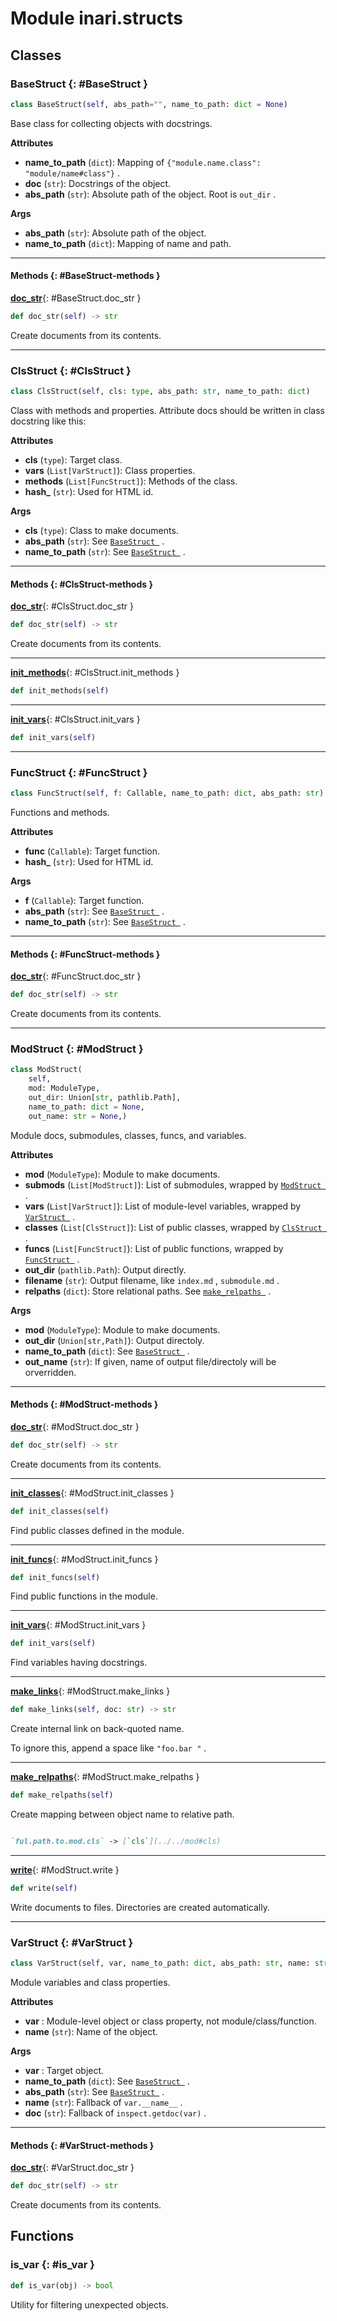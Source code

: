 # Module inari.structs


## Classes

### BaseStruct {: #BaseStruct }

```python
class BaseStruct(self, abs_path="", name_to_path: dict = None)
```

Base class for collecting objects with docstrings.

**Attributes**

* **name_to_path** (`dict`): Mapping of `{"module.name.class": "module/name#class"}` .
* **doc** (`str`): Docstrings of the object.
* **abs_path** (`str`): Absolute path of the object. Root is `out_dir` .

**Args**

* **abs_path** (`str`): Absolute path of the object.
* **name_to_path** (`dict`): Mapping of name and path.


------

#### Methods {: #BaseStruct-methods }

[**doc_str**](#BaseStruct.doc_str){: #BaseStruct.doc_str }

```python
def doc_str(self) -> str
```

Create documents from its contents.

------

### ClsStruct {: #ClsStruct }

```python
class ClsStruct(self, cls: type, abs_path: str, name_to_path: dict)
```

Class with methods and properties. Attribute docs should be written in class
    docstring like this:

**Attributes**

* **cls** (`type`): Target class.
* **vars** (`List[VarStruct]`): Class properties.
* **methods** (`List[FuncStruct]`): Methods of the class.
* **hash_** (`str`): Used for HTML id.

**Args**

* **cls** (`type`): Class to make documents.
* **abs_path** (`str`): See [`BaseStruct `](./#BaseStruct) .
* **name_to_path** (`str`): See [`BaseStruct `](./#BaseStruct) .


------

#### Methods {: #ClsStruct-methods }

[**doc_str**](#ClsStruct.doc_str){: #ClsStruct.doc_str }

```python
def doc_str(self) -> str
```

Create documents from its contents.

------

[**init_methods**](#ClsStruct.init_methods){: #ClsStruct.init_methods }

```python
def init_methods(self)
```


------

[**init_vars**](#ClsStruct.init_vars){: #ClsStruct.init_vars }

```python
def init_vars(self)
```


------

### FuncStruct {: #FuncStruct }

```python
class FuncStruct(self, f: Callable, name_to_path: dict, abs_path: str)
```

Functions and methods.

**Attributes**

* **func** (`Callable`): Target function.
* **hash_** (`str`): Used for HTML id.

**Args**

* **f** (`Callable`): Target function.
* **abs_path** (`str`): See [`BaseStruct `](./#BaseStruct) .
* **name_to_path** (`str`): See [`BaseStruct `](./#BaseStruct) .


------

#### Methods {: #FuncStruct-methods }

[**doc_str**](#FuncStruct.doc_str){: #FuncStruct.doc_str }

```python
def doc_str(self) -> str
```

Create documents from its contents.

------

### ModStruct {: #ModStruct }

```python
class ModStruct(
    self,
    mod: ModuleType,
    out_dir: Union[str, pathlib.Path],
    name_to_path: dict = None,
    out_name: str = None,)
```

Module docs, submodules, classes, funcs, and variables.

**Attributes**

* **mod** (`ModuleType`): Module to make documents.
* **submods** (`List[ModStruct]`): List of submodules, wrapped by
    [`ModStruct `](./#ModStruct) .
* **vars** (`List[VarStruct]`): List of module-level variables, wrapped by
    [`VarStruct `](./#VarStruct) .
* **classes** (`List[ClsStruct]`): List of public classes, wrapped by
    [`ClsStruct `](./#ClsStruct) .
* **funcs** (`List[FuncStruct]`): List of public functions, wrapped by
    [`FuncStruct `](./#FuncStruct) .
* **out_dir** (`pathlib.Path`): Output directly.
* **filename** (`str`): Output filename, like `index.md` , `submodule.md` .
* **relpaths** (`dict`): Store relational paths. See
    [`make_relpaths `](./#ModStruct.make_relpaths) .

**Args**

* **mod** (`ModuleType`): Module to make documents.
* **out_dir** (`Union[str,Path]`): Output directoly.
* **name_to_path** (`dict`): See [`BaseStruct `](./#BaseStruct) .
* **out_name** (`str`): If given, name of output file/directoly will be orverridden.


------

#### Methods {: #ModStruct-methods }

[**doc_str**](#ModStruct.doc_str){: #ModStruct.doc_str }

```python
def doc_str(self) -> str
```

Create documents from its contents.

------

[**init_classes**](#ModStruct.init_classes){: #ModStruct.init_classes }

```python
def init_classes(self)
```

Find public classes defined in the module.

------

[**init_funcs**](#ModStruct.init_funcs){: #ModStruct.init_funcs }

```python
def init_funcs(self)
```

Find public functions in the module.

------

[**init_vars**](#ModStruct.init_vars){: #ModStruct.init_vars }

```python
def init_vars(self)
```

Find variables having docstrings.

------

[**make_links**](#ModStruct.make_links){: #ModStruct.make_links }

```python
def make_links(self, doc: str) -> str
```

Create internal link on back-quoted name.

To ignore this, append a space like `"foo.bar "` .

------

[**make_relpaths**](#ModStruct.make_relpaths){: #ModStruct.make_relpaths }

```python
def make_relpaths(self)
```

Create mapping between object name to relative path.

~~~markdown

`ful.path.to.mod.cls` -> [`cls`](../../mod#cls)

~~~

------

[**write**](#ModStruct.write){: #ModStruct.write }

```python
def write(self)
```

Write documents to files. Directories are created automatically.

------

### VarStruct {: #VarStruct }

```python
class VarStruct(self, var, name_to_path: dict, abs_path: str, name: str = None, doc: str = None)
```

Module variables and class properties.

**Attributes**

* **var** : Module-level object or class property, not module/class/function.
* **name** (`str`): Name of the object.

**Args**

* **var** : Target object.
* **name_to_path** (`dict`): See [`BaseStruct `](./#BaseStruct) .
* **abs_path** (`str`): See [`BaseStruct `](./#BaseStruct) .
* **name** (`str`): Fallback of `var.__name__` .
* **doc** (`str`): Fallback of `inspect.getdoc(var)` .


------

#### Methods {: #VarStruct-methods }

[**doc_str**](#VarStruct.doc_str){: #VarStruct.doc_str }

```python
def doc_str(self) -> str
```

Create documents from its contents.

## Functions

### is_var {: #is_var }

```python
def is_var(obj) -> bool
```

Utility for filtering unexpected objects.
